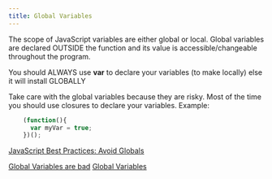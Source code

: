 ```yaml
---
title: Global Variables
---
```

The scope of JavaScript variables are either global or local.
Global variables are declared OUTSIDE the function and its value is accessible/changeable throughout the program.

You should ALWAYS use **var** to declare your variables (to make locally) else it will install GLOBALLY

Take care with the global variables because they are risky. Most of the time you should use closures to declare your variables.
Example:

```javascript
    (function(){
      var myVar = true;
    })();
```

<a href='http://www.w3.org/wiki/JavaScript_best_practices#Avoid_globals' target='_blank' rel='nofollow'>JavaScript Best Practices: Avoid Globals</a>

<a href='http://c2.com/cgi/wiki?GlobalVariablesAreBad' target='_blank' rel='nofollow'>Global Variables are bad</a>
<a href='https://developer.mozilla.org/en-US/docs/Web/JavaScript/Reference/Statements/var'>Global Variables</a>
